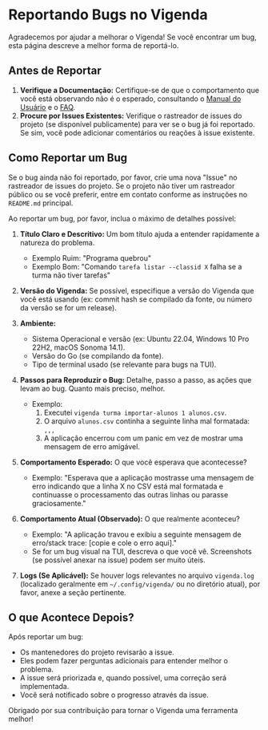 # Reportando Bugs no Vigenda

Agradecemos por ajudar a melhorar o Vigenda! Se você encontrar um bug, esta página descreve a melhor forma de reportá-lo.

## Antes de Reportar

1.  **Verifique a Documentação:** Certifique-se de que o comportamento que você está observando não é o esperado, consultando o [Manual do Usuário](./docs/user_manual/README.md) e o [FAQ](./docs/faq/README.md).
2.  **Procure por Issues Existentes:** Verifique o rastreador de issues do projeto (se disponível publicamente) para ver se o bug já foi reportado. Se sim, você pode adicionar comentários ou reações à issue existente.

## Como Reportar um Bug

Se o bug ainda não foi reportado, por favor, crie uma nova "Issue" no rastreador de issues do projeto. Se o projeto não tiver um rastreador público ou se você preferir, entre em contato conforme as instruções no `README.md` principal.

Ao reportar um bug, por favor, inclua o máximo de detalhes possível:

1.  **Título Claro e Descritivo:** Um bom título ajuda a entender rapidamente a natureza do problema.
    *   Exemplo Ruim: "Programa quebrou"
    *   Exemplo Bom: "Comando `tarefa listar --classid X` falha se a turma não tiver tarefas"

2.  **Versão do Vigenda:** Se possível, especifique a versão do Vigenda que você está usando (ex: commit hash se compilado da fonte, ou número da versão se for um release).

3.  **Ambiente:**
    *   Sistema Operacional e versão (ex: Ubuntu 22.04, Windows 10 Pro 22H2, macOS Sonoma 14.1).
    *   Versão do Go (se compilando da fonte).
    *   Tipo de terminal usado (se relevante para bugs na TUI).

4.  **Passos para Reproduzir o Bug:**
    Detalhe, passo a passo, as ações que levam ao bug. Quanto mais preciso, melhor.
    *   Exemplo:
        1.  Executei `vigenda turma importar-alunos 1 alunos.csv`.
        2.  O arquivo `alunos.csv` continha a seguinte linha mal formatada: `,,,`
        3.  A aplicação encerrou com um panic em vez de mostrar uma mensagem de erro amigável.

5.  **Comportamento Esperado:**
    O que você esperava que acontecesse?
    *   Exemplo: "Esperava que a aplicação mostrasse uma mensagem de erro indicando que a linha X no CSV está mal formatada e continuasse o processamento das outras linhas ou parasse graciosamente."

6.  **Comportamento Atual (Observado):**
    O que realmente aconteceu?
    *   Exemplo: "A aplicação travou e exibiu a seguinte mensagem de erro/stack trace: [copie e cole o erro aqui]."
    *   Se for um bug visual na TUI, descreva o que você vê. Screenshots (se possível anexar na issue) podem ser muito úteis.

7.  **Logs (Se Aplicável):**
    Se houver logs relevantes no arquivo `vigenda.log` (localizado geralmente em `~/.config/vigenda/` ou no diretório atual), por favor, anexe a seção pertinente.

## O que Acontece Depois?

Após reportar um bug:
*   Os mantenedores do projeto revisarão a issue.
*   Eles podem fazer perguntas adicionais para entender melhor o problema.
*   A issue será priorizada e, quando possível, uma correção será implementada.
*   Você será notificado sobre o progresso através da issue.

Obrigado por sua contribuição para tornar o Vigenda uma ferramenta melhor!
